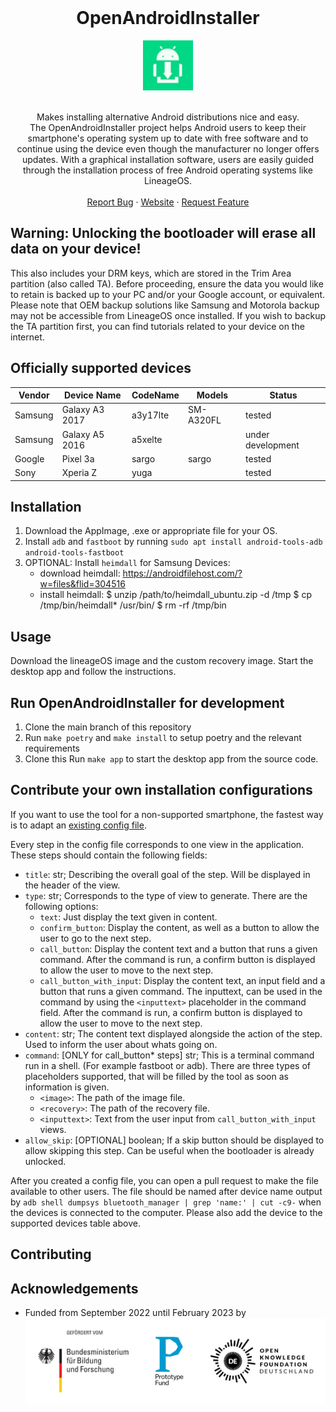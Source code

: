 <br />
<div align="center">
  <h1>OpenAndroidInstaller</h1>
  <a href="https://github.com/openandroidinstaller-dev/openandroidinstaller">
    <img src="openandroidinstaller/assets/logo-192x192.png" alt="OpenAndroidInstaller" height="80">
  </a>

  <p align="center">
    <br />
    Makes installing alternative Android distributions nice and easy.
    <br />
    The OpenAndroidInstaller project helps Android users to keep their smartphone's operating system up to date with free software and to continue using the device even though the manufacturer no longer offers updates. With a graphical installation software, users are easily guided through the installation process of free Android operating systems like LineageOS.
    <br />
    <br />
    <a href="https://github.com/openandroidinstaller-dev/openandroidinstaller/issues">Report Bug</a>
    ·
    <a href="https://openandroidinstaller.org">Website</a>
    ·
    <a href="mailto: hello@openandroidinstaller.org">Request Feature</a>
    <br />
  </p>
</div>


## Warning: Unlocking the bootloader will erase all data on your device!
This also includes your DRM keys, which are stored in the Trim Area partition (also called TA).
Before proceeding, ensure the data you would like to retain is backed up to your PC and/or your Google account, or equivalent. Please note that OEM backup solutions like Samsung and Motorola backup may not be accessible from LineageOS once installed.
If you wish to backup the TA partition first, you can find tutorials related to your device on the internet.

## Officially supported devices
Vendor | Device Name | CodeName | Models | Status
---|---|---|---|---
Samsung | Galaxy A3 2017 | a3y17lte | SM-A320FL | tested
Samsung | Galaxy A5 2016 | a5xelte |  | under development
Google | Pixel 3a | sargo | sargo | tested
Sony | Xperia Z | yuga | | tested

## Installation

1. Download the AppImage, .exe or appropriate file for your OS. 
2. Install `adb` and `fastboot` by running `sudo apt install android-tools-adb android-tools-fastboot`
3. OPTIONAL: Install `heimdall` for Samsung Devices:
    - download heimdall: https://androidfilehost.com/?w=files&flid=304516
    - install heimdall: 
        $ unzip /path/to/heimdall_ubuntu.zip -d /tmp
        $ cp /tmp/bin/heimdall* /usr/bin/
        $ rm -rf /tmp/bin

## Usage

Download the lineageOS image and the custom recovery image.
Start the desktop app and follow the instructions.

## Run OpenAndroidInstaller for development

1. Clone the main branch of this repository
2. Run `make poetry` and `make install` to setup poetry and the relevant requirements
3. Clone this Run `make app` to start the desktop app from the source code.

## Contribute your own installation configurations

If you want to use the tool for a non-supported smartphone, the fastest way is to adapt an [existing config file](https://github.com/openandroidinstaller-dev/openandroidinstaller/tree/main/openandroidinstaller/assets/configs).

Every step in the config file corresponds to one view in the application. These steps should contain the following fields:
- `title`: str; Describing the overall goal of the step. Will be displayed in the header of the view.
- `type`: str; Corresponds to the type of view to generate. There are the following options:
  - `text`: Just display the text given in content.
  - `confirm_button`: Display the content, as well as a button to allow the user to go to the next step.
  - `call_button`: Display the content text and a button that runs a given command. After the command is run, a confirm button is displayed to allow the user to move to the next step.
  - `call_button_with_input`: Display the content text, an input field and a button that runs a given command. The inputtext, can be used in the command by using the `<inputtext>` placeholder in the command field. After the command is run, a confirm button is displayed to allow the user to move to the next step.
- `content`: str; The content text displayed alongside the action of the step. Used to inform the user about whats going on.
- `command`: [ONLY for call_button* steps] str; This is a terminal command run in a shell. (For example fastboot or adb). There are three types of placeholders supported, that will be filled by the tool as soon as information is given.
  - `<image>`: The path of the image file.
  - `<recovery>`: The path of the recovery file.
  - `<inputtext>`: Text from the user input from `call_button_with_input` views.
- `allow_skip`: [OPTIONAL] boolean; If a skip button should be displayed to allow skipping this step. Can be useful when the bootloader is already unlocked.

After you created a config file, you can open a pull request to make the file available to other users. The file should be named after device name output by `adb shell dumpsys bluetooth_manager | grep 'name:' | cut -c9-` when the devices is connected to the computer. Please also add the device to the supported devices table above.


## Contributing

## Acknowledgements

* Funded from September 2022 until February 2023 by ![logos of the "Bundesministerium für Bildung und Forschung", Prodotype Fund and OKFN-Deutschland](resources/pf_funding_logos.svg)